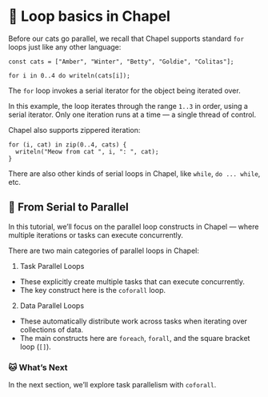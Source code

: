 # 📘 Loop basics in Chapel


Before our cats go parallel, we recall that Chapel supports standard `for` loops just like any other language:

```chpl
const cats = ["Amber", "Winter", "Betty", "Goldie", "Colitas"];

for i in 0..4 do writeln(cats[i]);
```

The `for` loop invokes a serial iterator for the object being iterated over.

In this example, the loop iterates through the range `1..3` in order, using a serial iterator. Only one iteration runs at a time — a single thread of control.


Chapel also supports zippered iteration:


```chpl
for (i, cat) in zip(0..4, cats) {
  writeln("Meow from cat ", i, ": ", cat);
}
```


There are also other kinds of serial loops in Chapel, like `while`, `do ... while`, etc.

## 🧩 From Serial to Parallel

In this tutorial, we’ll focus on the parallel loop constructs in Chapel — where multiple iterations or tasks can execute concurrently.

There are two main categories of parallel loops in Chapel:

1. Task Parallel Loops
  * These explicitly create multiple tasks that can execute concurrently.
  * The key construct here is the `coforall` loop.

2. Data Parallel Loops
  * These automatically distribute work across tasks when iterating over collections of data.
  * The main constructs here are `foreach`, `forall`, and the square bracket loop (`[]`).


### 🐱 What’s Next

In the next section, we’ll explore task parallelism with `coforall`.